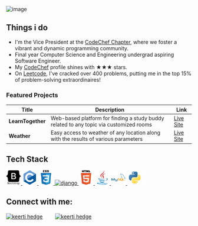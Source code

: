 ![image](banner.png)

## Things i do
* I'm the Vice President at the [CodeChef Chapter](https://mrec.club/), where we foster a vibrant and dynamic programming community. 
* Final year Computer Science and Engineering undergrad aspiring Software Engineer.
* My [CodeChef](https://www.codechef.com/users/keertihegde002) profile shines with ★★★ stars.
* On [Leetcode](https://leetcode.com/keerti_hegde/), I've cracked over 400 problems, putting me in the top 15% of problem-solving extraordinaires! 

### Featured Projects 
| Title             | Description                                                  | Link                                                         |
| ----------------- | ------------------------------------------------------------ | ------------------------------------------------------------ |
| **LearnTogether** | Web-based platform for finding a study buddy related to any topic via customized rooms | [Live Site](https://github.com/keertihegde002/learnTogether) |
| **Weather**       | Easy access to weather of any location along with the results of various parameters | [Live Site](https://keertihegde002.github.io/weather/)       |

## Tech Stack
<p align="left"> <a href="https://getbootstrap.com" target="_blank" rel="noreferrer"> <img src="https://raw.githubusercontent.com/devicons/devicon/master/icons/bootstrap/bootstrap-plain-wordmark.svg" alt="bootstrap" width="40" height="40"/> </a> <a href="https://www.cprogramming.com/" target="_blank" rel="noreferrer"> <img src="https://raw.githubusercontent.com/devicons/devicon/master/icons/c/c-original.svg" alt="c" width="40" height="40"/> </a> <a href="https://www.w3schools.com/css/" target="_blank" rel="noreferrer"> <img src="https://raw.githubusercontent.com/devicons/devicon/master/icons/css3/css3-original-wordmark.svg" alt="css3" width="40" height="40"/> </a> <a href="https://www.djangoproject.com/" target="_blank" rel="noreferrer"> <img src="https://cdn.worldvectorlogo.com/logos/django.svg" alt="django" width="40" height="40"/> </a> <a href="https://www.w3.org/html/" target="_blank" rel="noreferrer"> <img src="https://raw.githubusercontent.com/devicons/devicon/master/icons/html5/html5-original-wordmark.svg" alt="html5" width="40" height="40"/> </a> <a href="https://www.java.com" target="_blank" rel="noreferrer"> <img src="https://raw.githubusercontent.com/devicons/devicon/master/icons/java/java-original.svg" alt="java" width="40" height="40"/> </a> <a href="https://www.mysql.com/" target="_blank" rel="noreferrer"> <img src="https://raw.githubusercontent.com/devicons/devicon/master/icons/mysql/mysql-original-wordmark.svg" alt="mysql" width="40" height="40"/> </a> <a href="https://www.python.org" target="_blank" rel="noreferrer"> <img src="https://raw.githubusercontent.com/devicons/devicon/master/icons/python/python-original.svg" alt="python" width="40" height="40"/> </a> </p>

## Connect with me: 
<a  href="https://www.linkedin.com/in/keerti-hegde/" target="blank"><img align="center" src="https://raw.githubusercontent.com/rahuldkjain/github-profile-readme-generator/master/src/images/icons/Social/linked-in-alt.svg" alt="keerti hedge" height="30" width="40"  style="margin-right: 30px ;" /></a> </t>
<a  href="mailto@keertihegde002@gmail.com" target="blank"><img align="center" src="https://cdn.discordapp.com/attachments/1131148028800151640/1135082217945714688/email.png" alt="keerti hedge" height="auto" width="40"  style="margin-right: 30px ;" /></a> </t>


